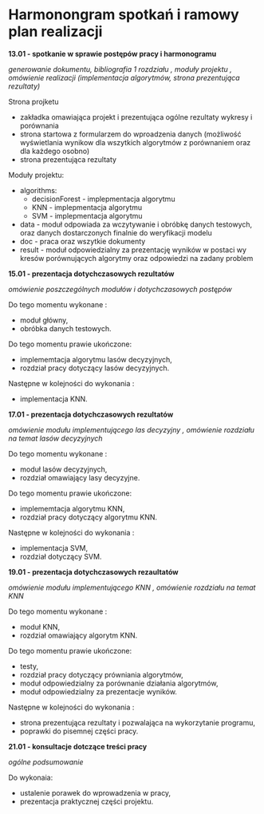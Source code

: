 # Harmonongram spotkań i ramowy plan realizacji

**13.01 - spotkanie w sprawie postępów pracy i harmonogramu**

_generowanie dokumentu, bibliografia 1 rozdziału  , moduły projektu , omówienie realizacji (implementacja algorytmów, strona prezentująca rezultaty)_

Strona projketu

- zakładka omawiająca projekt i prezentująca ogólne rezultaty wykresy i porównania
- strona startowa z formularzem do wproadzenia danych (możliwość wyświetlania wynikow dla wszytkich algorytmów z porównaniem oraz dla każdego osobno)
- strona prezentująca rezultaty 

Moduły projektu:
 - algorithms:
   - decisionForest - implepmentacja algorytmu
   - KNN  - implepmentacja algorytmu
   - SVM  - implepmentacja algorytmu
 - data - moduł odpowiada za wczytywanie i obróbkę danych testowych, oraz danych dostarczonych finalnie do weryfikacji modelu
 - doc - praca oraz wszytkie dokumenty
 - result - moduł odpowiedzialny za prezentację wyników w postaci wy
kresów porównujących algorytmy oraz odpowiedzi na zadany problem

**15.01 - prezentacja dotychczasowych rezultatów**

_omówienie poszczególnych modułów i dotychczasowych postępów_

Do tego momentu wykonane :
 - moduł główny,
 - obróbka danych testowych.
 
Do tego momentu prawie ukończone:
- implememtacja algorytmu lasów decyzyjnych,
- rozdział pracy dotyczący lasów decyzyjnych.

Następne w kolejności do wykonania :
- implementacja KNN.

**17.01 - prezentacja dotychczasowych rezultatów**

_omówienie modułu implementującego las decyzyjny , omówienie rozdziału na temat lasów decyzyjnych_

Do tego momentu wykonane :
- moduł lasów decyzyjnych,
- rozdział omawiający lasy decyzyjne.

Do tego momentu prawie ukończone:
- implememtacja algorytmu KNN,
- rozdział pracy dotyczący algorytmu KNN.

Następne w kolejności do wykonania :
- implementacja SVM,
- rozdział dotyczący SVM.

**19.01 - prezentacja dotychczasowych rezaultatów**

_omówienie modułu implementującego KNN , omówienie rozdziału na temat KNN_

Do tego momentu wykonane :
- moduł KNN,
- rozdział omawiający algorytm KNN.

Do tego momentu prawie ukończone:
- testy,
- rozdział pracy dotyczący prówniania algorytmów,
- moduł odpowiedzialny za porównanie działania algorytmów,
- moduł odpowiedzialny za prezentacje wyników.

Następne w kolejności do wykonania :
- strona prezentująca rezultaty i pozwalająca na wykorzytanie programu,
- poprawki do pisemnej części pracy.

**21.01 - konsultacje dotczące treści pracy**

_ogólne podsumowanie_

Do wykonaia:
- ustalenie porawek do wprowadzenia w pracy,
- prezentacja praktycznej części projektu.

